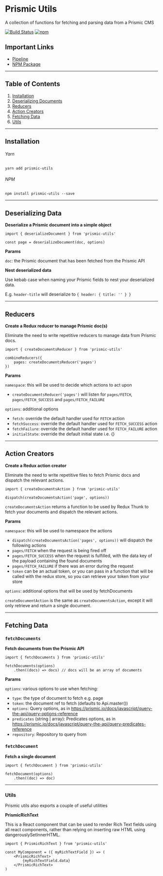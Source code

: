 # Prismic Utils

A collection of functions for fetching and parsing data from a Prismic CMS

[![Build Status](https://circleci.com/gh/blackbaud-services/prismic-utils.svg?style=svg&circle-token=0a4618b313f5ffe7a0eb721540edfd57264fb082)](https://app.circleci.com/pipelines/github/blackbaud-services/prismic-utils)
[![npm](https://img.shields.io/npm/v/prismic-utils.svg?style=flat-square)](https://www.npmjs.com/package/prismic-utils)

## Important Links

- [Pipeline](https://app.circleci.com/pipelines/github/blackbaud-services/prismic-utils)
- [NPM Package](https://www.npmjs.com/package/prismic-utils)

---

## Table of Contents

1. [Installation](#installation)
2. [Deserializing Documents](#deserializing-data)
3. [Reducers](#reducers)
4. [Action Creators](#action-reducers)
5. [Fetching Data](#fetching-data)
6. [Utils](#utils)

---

## Installation

###### Yarn

`yarn add prismic-utils`

###### NPM

`npm install prismic-utils --save`

---

## Deserializing Data

**Deserialize a Prismic document into a simple object**

```
import { deserializeDocument } from 'prismic-utils'

const page = deserializeDocument(doc, options)
```

**Params**

`doc`: the Prismic document that has been fetched from the Prismic API

**Nest deserialized data**

Use kebab case when naming your Prismic fields to nest your deserialized data.

E.g. `header-title` will deserialize to `{ header: { title: '' } }`

---

## Reducers

**Create a Redux reducer to manage Prismic doc(s)**

Eliminate the need to write repetitive reducers to manage data from Prismic docs.

```
import { createDocumentsReducer } from 'prismic-utils'

combineReducers({
	pages: createDocumentsReducer('pages')
})
```

**Params**

`namespace`: this will be used to decide which actions to act upon

- `createDocumentsReducer('pages')` will listen for `pages/FETCH`, `pages/FETCH_SUCCESS` and `pages/FETCH_FAILURE`

`options`: additional options

- `fetch`: override the default handler used for `FETCH` action
- `fetchSuccess`: override the default handler used for `FETCH_SUCCESS` action
- `fetchFailure`: override the default handler used for `FETCH_FAILURE` action
- `initialState`: override the default initial state i.e. {}


---

## Action Creators

**Create a Redux action creator**

Eliminate the need to write repetitive files to fetch Prismic docs and dispatch the relevant actions.

```
import { createDocumentsAction } from 'prismic-utils'

dispatch(createDocumentsAction('page', options))
```

`createDocumentsAction` returns a function to be used by Redux Thunk to fetch your documents and dispatch the relevant actions.

**Params**

`namespace`: this will be used to namespace the actions

- `dispatch(createDocumentsAction('pages', options))` will dispatch the following actions
- `pages/FETCH` when the request is being fired off
- `pages/FETCH_SUCCESS` when the request is fulfilled, with the data key of the payload containing the found documents
- `pages/FETCH_FAILURE` if there was an error during the request
- `token` can be an actual token, or you can pass in a function that will be called with the redux store, so you can retrieve your token from your store

`options`: additional options that will be used by fetchDocuments

`createDocumentAction` is the same as `createDocumentsAction`, except it will only retrieve and return a single document.

---

## Fetching Data

### `fetchDocuments`

**Fetch documents from the Prismic API**

```
import { fetchDocuments } from 'prismic-utils'

fetchDocuments(options)
	.then((docs) => docs) // docs will be an array of documents
```

**Params**

`options`: various options to use when fetching:

- `type`: the type of document to fetch e.g. page
- `token`: the document ref to fetch (defaults to Api.master())
- `options`: Query options, as in https://prismic.io/docs/javascript/query-the-api/query-options-reference
-  `predicates` (string | array): Predicates options, as in https://prismic.io/docs/javascript/query-the-api/query-predicates-reference
- `repository`: Repository to query from

### `fetchDocument`

**Fetch a single document**

```
import { fetchDocument } from 'prismic-utils'

fetchDocument(options)
	.then((doc) => doc)
```

---

### Utils

Prismic utils also exports a couple of useful utilities

**PrismicRichText**

This is a React component that can be used to render Rich Text fields using all react components, rather than relying on inserting raw HTML using dangerouslySetInnerHTML.

```
import { PrismicRichText } from 'prismic-utils'

const MyComponent = ({ myRichTextField }) => (
	<PrismicRichText>
		{myRichTextField.data}
	</PrismicRichText>
)
```
